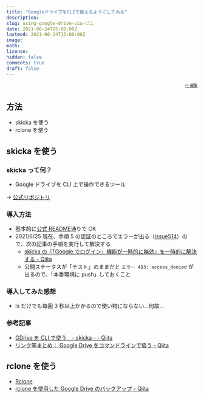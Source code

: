 ```yaml
---
title: "GoogleドライブをCLIで使えるようにしてみる"
description:
slug: using-google-drive-via-cli
date: 2021-06-24T15:00:00Z
lastmod: 2021-06-24T15:00:00Z
image:
math:
license:
hidden: false
comments: true
draft: false
---
```


<font size="1" align="right">

[✏️ 編集](https://github.com/yamamoto-yuta/yamamoto-yuta.github.io/blob/main/content/post/using-google-drive-via-cli/index.md)

</font>

## 方法

- skicka を使う
- rclone を使う

## skicka を使う

### skicka って何？

- Google ドライブを CLI 上で操作できるツール

→ [公式リポジトリ](https://github.com/google/skicka)

### 導入方法

- 基本的に[公式 README](https://github.com/google/skicka#getting-started)通りで OK
- 2021/6/25 現在、手順 5 の認証のところでエラーが出る（[issue514](https://github.com/prasmussen/gdrive/issues/514)）ので、次の記事の手順を実行して解決する
  - [skicka の『「Google でログイン」機能が一時的に無効』を一時的に解決する - Qiita](https://qiita.com/satackey/items/34c7fc5bf77bd2f5c633)
  - 公開ステータスが「テスト」のままだと `エラー 403: access_denied` が出るので、「本番環境に push」しておくこと

### 導入してみた感想

- ls だけでも毎回 3 秒以上かかるので使い物にならない…何故…

### 参考記事

- [GDrive を CLI で使う　- skicka - - Qiita](https://qiita.com/sesame_apps/items/054fbc49d5a7da9679b7)
- [リンク等まとめ｜ Google Drive をコマンドラインで扱う - Qiita](https://qiita.com/hann-solo/items/35668297d687e01c821f)

## rclone を使う

- [Rclone](https://rclone.org/)
- [rclone を使用した Google Drive のバックアップ - Qiita](https://qiita.com/kodai-saito/items/f7597392e470863c450e)
